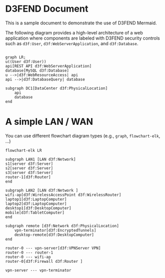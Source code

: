 # D3FEND Document

This is a sample document to demonstrate the use of D3FEND Mermaid.

The following diagram provides a high-level architecture of a web application where components are labeled with D3FEND security controls such as `d3f:User`, `d3f:WebServerApplication`, and `d3f:Database`.

```mermaid

graph LR;
u((User d3f:User))
api[REST API d3f:WebServerApplication]
database[MySQL d3f:Database]
u -->|d3f:WebResourceAccess| api
api -->|d3f:DatabaseQuery| database

subgraph DC1[DataCenter d3f:PhysicalLocation]
    api
    database
end
```

# A simple LAN / WAN

You can use different flowchart diagram types (e.g., `graph`, `flowchart-elk`, ...)

```mermaid
flowchart-elk LR

subgraph LAN1 [LAN d3f:Network]
s1[server d3f:Server]
s2[server d3f:Server]
s3[server d3f:Server]
router-1[d3f:Router]
end

subgraph LAN2 [LAN d3f:Network ]
wifi-ap[d3f:WirelessAccessPoint d3f:WirelessRouter]
laptop1[d3f:LaptopComputer]
laptop2[d3f:LaptopComputer]
desktop1[d3f:DesktopComputer]
mobile[d3f:TabletComputer]
end

subgraph remote [d3f:Network d3f:PhysicalLocation]
    vpn-terminator[d3f:EncryptedTunnels]
    desktop-remote[d3f:DesktopComputer]
end

router-0 --- vpn-server[d3f:VPNServer VPN]
router-0 --- router-1
router-0 --- wifi-ap
router-0[d3f:Firewall d3f:Router ]

vpn-server --- vpn-terminator

```